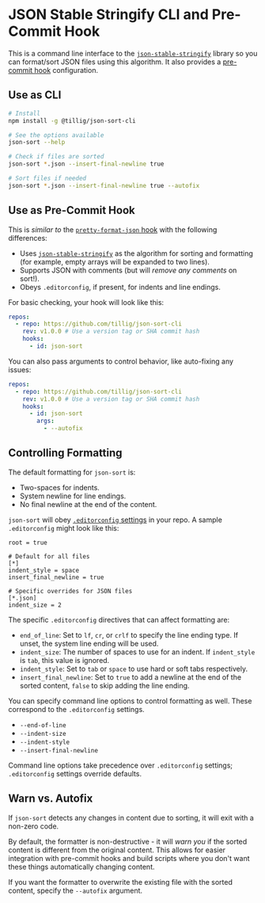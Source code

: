# JSON Stable Stringify CLI and Pre-Commit Hook

This is a command line interface to the [`json-stable-stringify`](https://github.com/ljharb/json-stable-stringify) library so you can format/sort JSON files using this algorithm. It also provides a [pre-commit hook](https://pre-commit.com) configuration.

## Use as CLI

```sh
# Install
npm install -g @tillig/json-sort-cli

# See the options available
json-sort --help

# Check if files are sorted
json-sort *.json --insert-final-newline true

# Sort files if needed
json-sort *.json --insert-final-newline true --autofix
```

## Use as Pre-Commit Hook

This is _similar to_ the [`pretty-format-json` hook](https://github.com/pre-commit/pre-commit-hooks/blob/main/pre_commit_hooks/pretty_format_json.py) with the following differences:

- Uses [`json-stable-stringify`](https://github.com/ljharb/json-stable-stringify) as the algorithm for sorting and formatting (for example, empty arrays will be expanded to two lines).
- Supports JSON with comments (but will _remove any comments_ on sort!).
- Obeys `.editorconfig`, if present, for indents and line endings.

For basic checking, your hook will look like this:

```yaml
repos:
  - repo: https://github.com/tillig/json-sort-cli
    rev: v1.0.0 # Use a version tag or SHA commit hash
    hooks:
      - id: json-sort
```

You can also pass arguments to control behavior, like auto-fixing any issues:

```yaml
repos:
  - repo: https://github.com/tillig/json-sort-cli
    rev: v1.0.0 # Use a version tag or SHA commit hash
    hooks:
      - id: json-sort
        args:
          - --autofix
```

## Controlling Formatting

The default formatting for `json-sort` is:

- Two-spaces for indents.
- System newline for line endings.
- No final newline at the end of the content.

`json-sort` will obey [`.editorconfig` settings](https://editorconfig.org/) in your repo. A sample `.editorconfig` might look like this:

```text
root = true

# Default for all files
[*]
indent_style = space
insert_final_newline = true

# Specific overrides for JSON files
[*.json]
indent_size = 2
```

The specific `.editorconfig` directives that can affect formatting are:

- `end_of_line`: Set to `lf`, `cr`, or `crlf` to specify the line ending type. If unset, the system line ending will be used.
- `indent_size`: The number of spaces to use for an indent. If `indent_style` is `tab`, this value is ignored.
- `indent_style`: Set to `tab` or `space` to use hard or soft tabs respectively.
- `insert_final_newline`: Set to `true` to add a newline at the end of the sorted content, `false` to skip adding the line ending.

You can specify command line options to control formatting as well. These correspond to the `.editorconfig` settings.

- `--end-of-line`
- `--indent-size`
- `--indent-style`
- `--insert-final-newline`

Command line options take precedence over `.editorconfig` settings; `.editorconfig` settings override defaults.

## Warn vs. Autofix

If `json-sort` detects any changes in content due to sorting, it will exit with a non-zero code.

By default, the formatter is non-destructive - it will _warn you_ if the sorted content is different from the original content. This allows for easier integration with pre-commit hooks and build scripts where you don't want these things automatically changing content.

If you want the formatter to overwrite the existing file with the sorted content, specify the `--autofix` argument.
